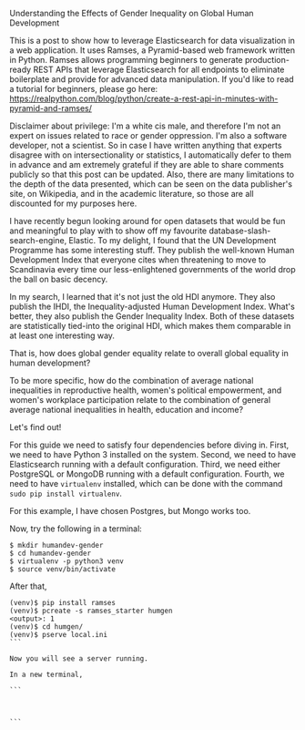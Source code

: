 Understanding the Effects of Gender Inequality on Global Human Development

This is a post to show how to leverage Elasticsearch for data visualization in a web application. It uses Ramses, a Pyramid-based web framework written in Python. Ramses allows programming beginners to generate production-ready REST APIs that leverage Elasticsearch for all endpoints to eliminate boilerplate and provide for advanced data manipulation. If you'd like to read a tutorial for beginners, please go here: https://realpython.com/blog/python/create-a-rest-api-in-minutes-with-pyramid-and-ramses/

Disclaimer about privilege: I'm a white cis male, and therefore I'm not an expert on issues related to race or gender oppression. I'm also a software developer, not a scientist. So in case I have written anything that experts disagree with on intersectionality or statistics, I automatically defer to them in advance and am extremely grateful if they are able to share comments publicly so that this post can be updated. Also, there are many limitations to the depth of the data presented, which can be seen on the data publisher's site, on Wikipedia, and in the academic literature, so those are all discounted for my purposes here.

I have recently begun looking around for open datasets that would be fun and meaningful to play with to show off my favourite database-slash-search-engine, Elastic. To my delight, I found that the UN Development Programme has some interesting stuff. They publish the well-known Human Development Index that everyone cites when threatening to move to Scandinavia every time our less-enlightened governments of the world drop the ball on basic decency.

In my search, I learned that it's not just the old HDI anymore. They also publish the IHDI, the Inequality-adjusted Human Development Index. What's better, they also publish the Gender Inequality Index. Both of these datasets are statistically tied-into the original HDI, which makes them comparable in at least one interesting way.

That is, how does global gender equality relate to overall global equality in human development?

To be more specific, how do the combination of average national inequalities in reproductive health, women's political empowerment, and women's workplace participation relate to the combination of general average national inequalities in health, education and income?

Let's find out!

For this guide we need to satisfy four dependencies before diving in. First, we need to have Python 3 installed on the system. Second, we need to have Elasticsearch running with a default configuration. Third, we need either PostgreSQL or MongoDB running with a default configuration. Fourth, we need to have `virtualenv` installed, which can be done with the command `sudo pip install virtualenv`.

For this example, I have chosen Postgres, but Mongo works too.

Now, try the following in a terminal:

```
$ mkdir humandev-gender
$ cd humandev-gender
$ virtualenv -p python3 venv
$ source venv/bin/activate
```

After that,

````
(venv)$ pip install ramses
(venv)$ pcreate -s ramses_starter humgen
<output>: 1
(venv)$ cd humgen/
(venv)$ pserve local.ini
```

Now you will see a server running.

In a new terminal,

```



```
